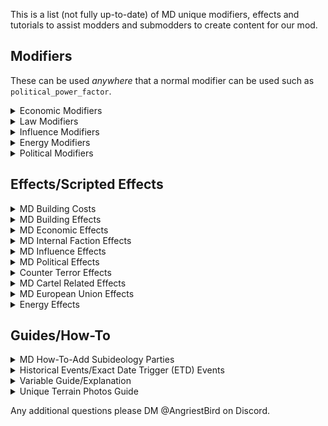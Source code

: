 This is a list (not fully up-to-date) of MD unique modifiers, effects and tutorials to assist modders and submodders to create content for our mod.

## Modifiers

These can be used *anywhere* that a normal modifier can be used such as ``political_power_factor``.

<details><summary>Economic Modifiers</summary>

| Modifier Name | Category | Description | Notes |
| ------ | ------ | ------ |  ------ |
| interest_rate_multiplier_modifier | Economic | Modifies the country's interest rate | This is whole number ( i.e. -1 ) |
| personnel_cost_multiplier_modifier | Economic | Modifies the country's military wages | N/A |
| army_personnel_cost_multiplier_modifier | Economic | Modifies the country's land forces wages | N/A |
| navy_personnel_cost_multiplier_modifier | Economic | Modifies the country's naval forces wages | N/A |
| airforce_personnel_cost_multiplier_modifier | Economic | Modifies the country's air forces wages | N/A |
| equipment_cost_multiplier_modifier | Economic | Modifies the country's equipment upkeep | N/A |
| bureaucracy_cost_multiplier_modifier | Economic | Modifies the country's bureaucracy spending cost | N/A |
| police_cost_multiplier_modifier | Economic | Modifies the country's internal security spending cost | N/A |
| education_cost_multiplier_modifier | Economic | Modifies the country's internal security spending cost | N/A |
| health_cost_multiplier_modifier | Economic | Modifies the country's health care spending cost | N/A |
| social_cost_multiplier_modifier | Economic | Modifies the country's welfare spending cost | N/A |
| econ_cycle_upg_cost_multiplier_modifier | Economic | Modifies the economic cycle upgrade cost | N/A |
| tax_rate_change_multiplier_modifier | Economic | Modifies the tax rate law change pp cost | N/A |
| propaganda_campaign_cost_modifier | Economic | Modifies all propaganda campaign decision monetary cost | N/A |
| projects_cost_modifier | Economic | Modifies the economic projects (the project section in the Economic Preview tab) | N/A |
| salafist_outlook_campaign_cost_modifier | Economic | Modifies the Salafi Indoctrination campaign decision monetary cost | N/A |
| nonaligned_outlook_campaign_cost_modifier | Economic | Modifies the Non-Aligned campaign decision monetary cost | N/A |
| western_outlook_campaign_cost_modifier | Economic | Modifies the Western Outlook campaign decision monetary cost | N/A |
| emerging_outlook_campaign_cost_modifier | Economic | Modifies the Emerging Outlook campaign decision monetary cost | N/A |
| nationalist_outlook_campaign_cost_modifier | Economic | Modifies the Nationalist Outlook campaign decision monetary cost | N/A |
| receiving_investment_duration_modifier | Economic | Modifies the duration of incoming International Investment projects | N/A |
| receiving_investment_cost_modifier | Economic | Modifies the cost of incoming International Investment projects | N/A |
| investment_duration_modifier | Economic | Modifies the duration of an outgoing International Investment project | N/A |
| investment_cost_modifier | Economic | Modifies the cost of an outgoing International Investment project | N/A |
| civ_facs_worker_requirement_modifier | Economic | Modifies the number of workers required by a Civilian Factory | N/A |
| mil_facs_worker_requirement_modifier | Economic | Modifies the number of workers required by a Military Factory and Dockyard | N/A |
| offices_worker_requirement_modifier | Economic | Modifies the number of workers required by an Office Park | N/A |
| buildings_worker_requirement_modifier | Economic | Modifies the number of workers required by all buildings | N/A |
| agriculture_workers_modifier | Economic | Modifies the number of workers required by agriculture  | N/A |
| agriculture_district_worker_requirement_modifier | Economic | Modifies the number of workers required by Commercialized Agriculture Districts | N/A |
| resource_sector_workers_modifier | Economic | Modifies the number of workers required by the resource sectors | N/A |
| tax_gain_multiplier_modifier | Economic | Modifies the amount of money gained from all taxes (Population and Corporate) | N/A |
| population_tax_income_multiplier_modifier | Economic | Modifies the amount of money gained from population taxes | N/A |
| corporate_tax_income_multiplier_modifier | Economic | Modifies the amount of money gained from corporate taxes | N/A |
| office_park_income_tax_modifier | Economic | Modifies the amount of money gained from Office Parks | N/A |
| dockyard_income_tax_modifier | Economic | Modifies the amount of money gained from Naval Yards | N/A |
| military_industry_tax_modifier | Economic | Modifies the amount of money gained from Military Industry | N/A |
| civilian_industry_tax_modifier | Economic | Modifies the amount of money gained from Civilian Industry | N/A |
| agriculture_tax_modifier | Economic | Modifies the amount of money gained from Agriculture | N/A |
| agriculture_district_income_tax_modifier | Economic | Modifies the amount of money gained from Commercialized Agriculture Districts| N/A |
| resource_export_multiplier_modifier | Economic | Modifies the amount of money gained from all Resource Exports | N/A |
| oil_export_multiplier_modifier | Economic | Modifies the amount of money gained from Fossil Fuel Exports | N/A |
| steel_export_multiplier_modifier | Economic | Modifies the amount of money gained from Steel Exports | N/A |
| tungsten_export_multiplier_modifier | Economic | Modifies the amount of money gained from Technology Metal Exports | N/A |
| aluminium_export_multiplier_modifier | Economic | Modifies the amount of money gained from Light Metal Exports | N/A |
| chromium_export_multiplier_modifier | Economic | Modifies the amount of money gained from Precious Metal Exports | N/A |
| rubber_export_multiplier_modifier | Economic | Modifies the amount of money gained from Rubber Exports | N/A |
| return_on_investment_modifier | Economic | Modifies the return rate on International Investment | 0.02 will add 2% to your ROI rate |
| productivity_growth_modifier | Economic | Modifies the productivity growth of a nation | Keep this small or else it quickly snowballs |
| state_productivity_growth_modifier | Economic | State level modifier to increase/decrease the productivity growth of a state | N/A |
| country_productivity_growth_modifier | Economic | Country level modifier increase/decrease the productivity growth of a state | N/A |
| agricolture_productivity_modifier | Economic |  Modifier to increase/decrease the productivity generate from agriculture | N/A |
| civilian_factories_productivity | Economic | Modifier to increase/decrease the productivity generate from civilian factories | N/A |
| military_factories_productivity | Economic | Modifier to increase/decrease the productivity generate from mil factories | N/A |
| dockyard_prodctivity| Economic | Modifier to increase/decrease the productivity generate from dockyards| N/A |
| offices_productivity | Economic | Modifier to increase/decrease the productivity generated from offices | N/A |
| total_workforce_modifier | Economic | Modifier to increase/decrease the amount of your workforce for buildings | N/A |
| high_unemployment_threshold_modifier | Economic | Modifier to increase/decrease the limit before you suffer penalties from high unemployment | N/A |
| gdp_from_resource_sector_modifier | Economic | Modifier to increase/decrease the gdp from the resource sector | N/A |
| international_market_income_modifier | Economic | Modifier to increase/decrease the amount of money gained from selling equipment on the international market | N/A |
| international_market_purchase_modifier | Economic | Modifier to increase/decrease the cost of buying equipment from the international market | N/A |
| migration_rate_value_factor| Migration | Modifier to increase/decrease the amount of net migration into your country | N/A |
| internal_investments_pp_cost_modifier | Economic | Modifier to increase/decrease the amount of political power spent on Internal Investments | N/A |
| internal_investments_money_cost_modifier | Economic | MModifier to increase/decrease the amount of money spent on Internal Investments | N/A |

</details>

<details><summary>Law Modifiers</summary>

| Modifier Name | Category | Description | Notes |
| ------ | ------ | ------ |  ------ |
| expected_adm_modifier | Law | Modifier that increases/decreases the expected government spending on Bureau (Laws) | N/A |
| expected_police_modifier | Law | Modifier that increases/decreases the expected government spending on Police/Internal Security (Law) | N/A |
| expected_education_modifier | Law | Modifier that increases/decreases the expected government spending on Education (Law) | N/A |
| expected_healthcare_modifier | Law | Modifier that increases/decreases the expected government spending on Healthcare (Law) | N/A |
| expected_welfare_modifier | Law | Modifier that increases/decreases the expected government spending on Social Spending (Law) | N/A |
| expected_mil_modifier | Law | Modifier that increases/decreases the expected government spending on Military (Law) | N/A |
| corruption_cost_factor | Law | Modifies the political power cost of changing Corruption | N/A |
| economic_cycles_cost_factor | Law | Modifies the political power cost of changing Economic Cycles | N/A |
| internal_factions_cost_factor | Law | Modifies the political power cost of changing Internal Factions | N/A |
| bureaucracy_cost_factor  | Law | Modifies the political power cost of changing Bureaucracy Spending | N/A |
| Military_Spending_cost_factor | Law | Modifies the political power cost of changing Military Spending | N/A |
| crime_fighting_cost_factor | Law | Modifies the political power cost of changing Police/Internal Security Spending | N/A |
| education_budget_cost_factor | Law | Modifies the political power cost of changing Education Spending | N/A |
| health_budget_cost_factor | Law | Modifies the political power cost of changing Healthcare Spending | N/A |
| social_budget_cost_factor | Law | Modifies the political power cost of changing Welfare Spending | N/A |
| trade_laws_cost_factor | Law | Modifies the political power cost of changing Trade Law | N/A |
| Conscription_Law_cost_factor | Law | Modifies the political power cost of changing Conscription Law | N/A |
| Military_Status_Women_cost_factor | Law | Modifies the political power cost of changing Military Status of Women Law | N/A |
| Foreign_Intervention_Law_cost_factor | Law | Modifies the political power cost of changing Foreign Intervention Law | N/A |
| Officer_Training_Law_cost_factor | Law | Modifies the political power cost of changing Officer Training Law | N/A |
| migration_rate_value_factor | Law | Modifies net migration rate | N/A |
| materiel_manufacturer_cost_factor | Law | Modifies the political power cost of changing Infantry/Other Design Companies | This is used when you do not have Arms Against Tyranny enabled. |
| tank_manufacturer_cost_factor | Law | Modifies the political power cost of changing Armour Design Companies | This is used when you do not have Arms Against Tyranny enabled. |
| aircraft_manufacturer_cost_factor | Law | Modifies the political power cost of changing Aircraft Design Companies | This is used when you do not have Arms Against Tyranny enabled. |
| naval_manufacturer_cost_factor | Law | Modifies the political power cost of changing Naval Design Companies | This is used when you do not have Arms Against Tyranny enabled. |

</details>

<details><summary>Influence Modifiers</summary>

| Modifier Name | Category | Description | Notes |
| ------ | ------ | ------ |  ------ |
| foreign_influence_modifier | Influence | Modifier that increases the effectiveness of your influence actions | N/A |
| foreign_influence_defense_modifier | Influence | Modifier that decreases the effectiveness of foreign influence actions in our country | N/A |
| foreign_influence_auto_influence_cap_modifier | Influence | Modifier that increases the number of Auto-Influence slots a tag has available | N/A |
| influence_coup_modifier | Influence | Modifier that increase/decreases the success rate of a coup | N/A |
| foreign_influence_continent_modifier | Influence | Modifier that increase/decreases the effectiveness of foreign influence on other continents | This modifier is a negative modifier. |
| foreign_influence_home_continent_modifier | Influence | Modifier that increase/decreases the effectiveness of foreign influence on our home continents | This modifier is a negative modifier. |
| foreign_influence_monthly_domestic_independence_gain_modifier | Influence | Increases the amount of the monthly Domestic Independence Gain |
| foreign_influence_monthly_domestic_independence_gain_factor | Influence | Modifier that increases/decreases the effectiveness of foreign influence on other continents | Increases the amount of the monthly Domestic Independence Gain by this factor |

</details>

<details><summary>Energy Modifiers</summary>

| Modifier Name | Category | Description | Notes |
| ------ | ------ | ------ |  ------ |
| energy_gain | Energy | Modifies energy gain as a flat amount | 10 = 10 more energy gain |
| energy_gain_multiplier | Energy | Modifies energy gain as a percentage, modifies all sources of energy gain | N/A |
| renewable_energy_gain | Energy | Modifies energy gain from renewable | N/A |
| renewable_energy_gain_multiplier | Energy | Modifies energy gain from renewable as a modifier | N/A |
| pop_energy_use_multiplier | Energy | Modifies the amount of energy used by the population | N/A |
| fossil_pp_energy_generation_modifier | Energy | Modifies the energy generated by a Fossil Fuel Powerplant | N/A |
| nuclear_energy_generation_modifier | Energy | Modifies energy generated by a Nuclear Reactor | N/A |
| hydroelectric_energy_storage | Energy | Used for basic static energy use/storage for hydroelectric modifiers in a particular state | N/A |
| nuclear_fuel_consumption_modifier | Energy | Modifies the consumption of LEU fuel by Nuclear Reactors | N/A |
| fossil_pp_fuel_consumption_modifier | Energy | Modifies the consumption of fuel by Fossil Fuel Powerplant | N/A |
| non_electric_fuel_consumption_modifier | Energy | Modifies the consumption of fuel by a countries population | N/A |
| energy_use | Energy | Modifies energy use as a flat amount | 10 = 10 more energy consumption |
| energy_use_multiplier | Energy | Modifies energy consumption as a percentage, modifies all sources of energy consumption | N/A |
| battery_park_construction_cost | Energy | Modifies the cost of building a battery park | N/A |
| leu_fuel_production_modifier | Energy | Modifies the amount of LEU fuel produced each week by enrichment facilities | N/A |
| heu_fuel_production_modifier | Energy | Modifies the amount of HEU fuel produced each week by enrichment facilities | N/A |
| state_renewable_energy_generation_modifier | Energy | Modifies the amount of State Renewable Energy Generation | N/A |

</details>

<details><summary>Political Modifiers</summary>

| Modifier Name | Category | Description | Notes |
| ------ | ------ | ------ |  ------ |
| popularity_attack_modifier | Political | Modifier that increases the effectiveness of attacking political parties in the political GUI | The modifier is not percentual. EX: popularity_attack_modifier = 2.0 for 2x damage |
| popularity_boost_modifier| Political | Modifier that increases the effectiveness of boosting political parties in the political GUI | The modifier is not percentual. EX: popularity_boost_modifier = 2.0 for 2x boost |

</details>

## Effects/Scripted Effects

<details><summary>MD Building Costs</summary>

Each of the values for buildings that consume a building slot (i.e. Civilian Industry) has the building slot factored in.

-- State Buildings:

- Civilian Industry (industrial_complex) - $7.50
- Military Industry (arms_factory) - $7.50
- Dockyard (dockyard) - $7.50
- Offices (offices) - $12
- Commercialized Agriculture District - $3.75
- Infrastructure (infrastructure) - $3.50
- Air Base (air_base) - $2.50
- Sam Site (anti_air_building) - $3.25
- Renewable Energy Infrastructure (synthetic_refinery) - $8.50
- Fuel Silo (fuel_silo) - $3.00
- Radar Station (radar_station) - $1.75
- Network Infrastructure (internet_station) - $3.00
- Missile Launch Site (rocket_site) - $3.00
- Nuclear Reactor (nuclear_reactor) - $9.00
- State-Wide Defensive Network (stronghold_network) - $8.00
- Fossil Fuel Powerplant (fossil_powerplant) - $2.25
- **Building Slots Minimum: $1.00 per slot**

-- Provincial Buildings

- Naval Engineering Facility (naval_facility) - $15.00
- Land Warfare Facility (land_facility) - $15.00
- Aerodynamics & Avionics Facility (air_facility) - $15.00
- Civilian R&D Facility (nuclear_facility) - $15.00
- Naval Base (naval_base) - $0.50 per level
- Land Fort (bunker) - $0.50 per level
- Coastal Bunker (coastal_bunker) - $0.50 per level
- Supply Hub (supply_node) - $2.50
- Railways (rail_way) - $0.01 per province

-- Resources:

Resources in MD translates to a 8 resources to one civilian factory. Therefore, if you were to add 1 steel it would cost the nation $0.938 Billion in MD standard. The below example illustrates how you should balance out resource costs.

Example:
```
capital_scope = {
	add_resource = {
		type = steel
		amount = 4
	}
}
set_temp_variable = { treasury_change = -3.75 }
modify_treasury_effect = yes
```

</details>

<details><summary>MD Building Effects</summary>

If you are lazy to calculate cost for common effects with buildings, you can check common\scripted_effects\00_scripted_effects.txt<br><br>
State Scope effects requires to put the effect inside a state. If the building cannot be added into a state, it will be added to any random owned state.<br>
Example:
```
117 = {
	one_state_industrial_complex = yes
}
```
Also try to use as more as possible these effects.

**Civilian Factory**
```
one_random_industrial_complex = yes #add 1 civ with slot and cost
two_random_industrial_complex = yes #add 2 civs with slots and cost
three_random_industrial_complex = yes #add 3 civs (2 in 1st random state and 3rd in another one) with slots and cost
four_random_industrial_complex = yes #add 4 civs (2 in 1st random state and 2 in another one) with slots and cost

~~State Scope~~
one_state_industrial_complex = yes #add 1 civ with slot and cost in a predefined state
two_state_industrial_complex = yes #add 2 civs with slot and cost in a predefined state
three_state_industrial_complex = yes #add 3 civs with slot and cost in a predefined state
four_state_industrial_complex = yes #add 4 civs with slot and cost in a predefined state
```
**Military Factory**
```
one_random_arms_factory = yes #add 1 military factory with slot and cost
two_random_arms_factory = yes #add 2 military factories with slots and cost
three_random_arms_factory = yes #add 3 military factories (2 in 1st random state and 3rd in another one) with slots and cost
four_random_arms_factory = yes #add 4 military factories (2 in 1st random state and 2 in another one) with slots and cost

~~State Scope~~
one_state_arms_factory = yes #add 1 military factory with slot and cost in a predefined state
two_state_arms_factory = yes #add 2 military factories with slot and cost in a predefined state
three_state_arms_factory = yes #add 3 military factories with slot and cost in a predefined state
four_state_arms_factory = yes #add 4 military factories with slot and cost in a predefined state
```
**Infrastructure**
```
one_random_infrastructure = yes #add 1 infrastructure with cost
two_random_infrastructure = yes #add 2 infrastructure in 2 random states with cost
three_random_infrastructure = yes #add 3 infrastructure in 3 random states with cost

~~State Scope~~
one_state_infrastructure = yes #add 1 infrastructure with cost in a predefined state
two_state_infrastructure = yes #add 2 infrastructure with cost in a predefined state
three_state_infrastructure = yes #add 3 infrastructure with cost in a predefined state
```
**Dockyards**
```
one_random_dockyard = yes #add 1 dockyard with slot and cost
two_random_dockyards = yes #add 2 dockyards with slots and cost

~~State Scope~~
one_state_dockyard = yes #add 1 dockyard with slot and cost in a predefined state
two_state_dockyard = yes #add 2 dockyards with slot and cost in a predefined state
```
**Offices**

The following also give a fossil fuel power plant.
```
one_office_construction = yes #add 1 office construction with slot and cost
two_office_construction = yes #add 2 office constructions with slots and cost
three_office_construction = yes #add 3 office constructions (2 in 1st random state and 3rd in another one state) with slots and cost

~~State Scope~~
one_state_office_construction = yes #add 1 office construction with slot and cost in a predefined state
two_state_office_construction = yes #add 2 office constructions with slots and cost in a predefined state
three_state_office_construction = yes #add 3 office constructions with slots and cost in a predefined state
```
**Commercialized Agriculture District**
```
one_random_agriculture_district = yes #add 1 agriculture district construction with slot and cost

~~State Scope~~
one_state_agriculture_district = yes #add 1 agriculture district construction with slot and cost in a predefined state
```
**Air bases (air_base)**
```
one_air_base = yes #add 1 air base with cost
two_air_base = yes #add 2 air bases in various states with cost

~~State Scope~~
one_state_air_base = yes #add 1 air base with cost in a predefined state
two_state_air_base = yes #add 2 air bases with cost in a predefined state
```
**Network Infrastructure (internet_station)**
```
one_random_network_infrastructure = yes #add 1 network infrastructure with cost
two_random_network_infrastructure = yes #add 2 network infrastructure in various states with cost

~~State Scope~~
one_state_network_infrastructure = yes #add 1 network infrastructure with cost in a predefined state
two_state_network_infrastructure = yes #add 2 network infrastructure with cost in a predefined state
```
**Anti Air | Sam Site (anti_air_building)**
```
one_anti_air = yes #add 1 anti air with cost
two_anti_air = yes #add 2 anti airs in various states with cost

~~State Scope~~
one_state_anti_air = yes #add 1 anti air with cost in a predefined state
two_state_anti_air = yes #add 2 anti airs with cost in a predefined state
```
**Radar Station (radar_station)**
```
one_radar_station = yes #add 1 radar station with cost
two_radar_station = yes #add 2 radar stations in various states with cost

~~State Scope~~
one_state_radar_station = yes #add 1 radar station with cost in a predefined state
two_state_radar_station = yes #add 2 radar stations with cost in a predefined state
```
**Synthetic refinery (synthetic_refinery)**
```
one_random_synthetic_refinery = yes #add 1 Synthetic refinery with slot and cost
two_random_synthetic_refinery = yes #add 2 Synthetic refineries in various states with slots and cost
three_random_synthetic_refinery = yes #add 3 Synthetic refineries in various states with slots and cost

~~State Scope~~
one_state_synthetic_refinery = yes #add 1 Synthetic refinery with slot and cost in a predefined state
two_state_synthetic_refinery = yes #add 2 Synthetic refineries with slot and cost in a predefined state
three_state_synthetic_refinery = yes #add 3 Synthetic refineries with slot and cost in a predefined state
```
**Other buildings**
```
one_random_nuclear_reactor = yes #add 1 nuclear reactor with slot and cost
two_random_nuclear_reactor = yes #add 2 nuclear reactors with slot and cost

~~State Scope~~
one_state_nuclear_reactor = yes #add 1 nuclear reactor with slot and cost in a predefined state
two_state_nuclear_reactor = yes #add 2 nuclear reactors with slot and cost in a predefined state
```

</details>

<details><summary>MD Economic Effects</summary>

All scripted effects provided *automatically* create tooltips for you. Do **NOT** localize additional tooltips.

**How to Modify Treasury**
```
# - reduces the treasury
set_temp_variable = { treasury_change = -10.00 }
modify_treasury_effect = yes

small_expenditure = yes
medium_expenditure = yes
large_expenditure = yes
```
**Other Economic Effects**
```
set_temp_variable = { debt_change = 0.1 }
modify_debt_effect = yes
```
```
set_temp_variable = { int_investment_change = 0.1 }
modify_international_investment_effect = yes
```
```
set_temp_variable = { corp_change = 2 }
modify_corporate_tax_rate_effect = yes
```
```
set_temp_variable = { pop_change = 2 }
modify_population_tax_rate_effect = yes
```

```
# - Adjusting the productivity of a number as a flat value
set_temp_variable = { temp_productivity_change = 0.025 }
flat_productivity_change_effect = yes
```

**Guide on How To-Do Additional Income/Additional Expenses**
```
Step One: go to common/scripted_effects/00_money_system.txt
Step Two: look for calculate_additional_income_rate
Step Three: In that section there should be a noted one that says Country Specific. Throw it in there.
if = {
  limit = { original_tag = TAG  }
  if = {
    limit = { has_idea = whatever }
    set_variable = { whatever_gain = 0.05 }
    add_to_variable = { additional_income_rate = whatever_gain }
  }
}
Step Four: go to common/scripted_localization/money_scripted_localization.txt. It doesn't really matter where you put it in here.
defined_text = {
    name = additional_income_summary_whatever
    text = {
        trigger = { has_idea = whatever }
        localization_key = "whatever_TT" #define this summary "$$[?whatever_gain|+3] from §Y$whatever$§!\n"
    }
    text = {
        trigger = { NOT = { has_idea = whatever } }
        localization_key = ""
    }
}
Step Five: go to MD_money_l_english.yml (localisation/english). Look up ADDITIONAL_INCOME_REVENUES_TOOLTIP
Then at the end or somewhere in it just put [additional_income_summary_whatever]
Step Six: Go back to your original idea file this should show you the amount in the spirits modifiers

**NOTE** Variable displays will not work in this section. You will need to create seperate tooltip that states expclitly what you want or added the localization into the _desc of the idea.

Do this in the modifiers:

modifiers = {
  custom_modifier_tooltip = whatever_TT
}

```

**Set/Remove Trade Agreement**

Creates or removes a trade agreement

- sender_nation --- The nation sending the agreement
- receiver_nation --- Nation retrieving the agreement
- remove_agreement --- Optional (Set to 1)

```
set_temp_variable = { receiver_nation = RAJ.id }
set_temp_variable = { sender_nation = SIN.id }
set_improved_trade_agreement = yes

```
**Set/Remove Permanent Investment Targets**

Creates or removes adding_nation to another AI's investment pool

- target_nation --- The nation sending the agreement
- adding_nation --- Nation retrieving the agreement
- remove_nation --- Optional (Set to 1)

```
set_temp_variable = { target_nation = RAJ.id }
set_temp_variable = { adding_nation = SIN.id }
change_permanent_investment_target = yes

```

**Increase/Decrease Economic Growth**

Increases or decreases the nation's current economic cycle

```
increase_economic_growth = yes
decrease_economic_growth = yes
increase_two_level_economic_growth = yes
decrease_two_level_economic_growth = yes
depression = yes
recession = yes
stagnation = yes
stable_growth = yes
fast_growth = yes
economic_boom = yes
```

**Increase/Decrease Bureaucracy Law**

Increases or decreases the nation's current Bureaucracy Spending Law

```
decrease_centralization = yes
decrease_centralization_2 = yes
decrease_centralization_3 = yes
increase_centralization = yes
increase_centralization_2 = yes
increase_centralization_3 = yes
increase_centralization_4 = yes
```

**Increase/Decrease Social Spending**

Increase or decreases the nation's current Social Spending Law

```
increase_social_spending = yes
increase_social_spending_2 = yes
increase_social_spending_3 = yes
increase_social_spending_4 = yes
decrease_social_spending = yes
decrease_social_spending_2 = yes
max_social_spending = yes
```

**Increase/Decrease Education Spending**

Increase or decreases the nation's current Education Spending Law

```
increase_education_budget = yes
increase_education_budget_2 = yes
increase_education_budget_3 = yes
increase_education_budget_4 = yes
decrease_education_budget = yes
decrease_education_budget_2 = yes
max_education_budget = yes
```

**Increase/Decrease Health Spending**

Increase or decreases the nation's current Education Spending Law

```
increase_healthcare_budget = yes
increase_healthcare_budget_2 = yes
increase_healthcare_budget_3 = yes
increase_healthcare_budget_4 = yes
decrease_healthcare_budget = yes
decrease_healthcare_budget_2 = yes
max_healthcare_budget = yes
```

**Increase/Decrease Police Spending**

Increase or decreases the nation's current Police Spending Law

```
increase_policing_budget = yes
increase_policing_budget_2 = yes
increase_policing_budget_2 = yes
increase_policing_budget_4 = yes
decrease_policing_budget = yes
decrease_policing_budget_2 = yes
```


**Increase/Decrease Trade Law**

The following are for increasing and decreasing the "Trade Law" of your nation:

```
increase_exports = yes
decrease_exports = yes
set_exports_to_min = yes
set_exports_to_max = yes
```

**Increase/Decrease Military Spending Law**

The following are for increasing your military spending law.

```
increase_military_spending = yes
decrease_military_spending = yes
decrease_military_spending_2 = yes
sizeable_military_spending = yes # Sets your military spending to sizeable
```

**Increase/Decrease Migration Law**

The following are for increasing and decreasing your Migration and Border Regulations laws

```
increase_migration_law = yes
decrease_migration_law = yes
```


</details>

<details><summary>MD Internal Faction Effects</summary>

**Internal Factions Code Snippet**
```
set_temp_variable = { temp_opinion = 5 }
change_small_medium_business_owners_opinion = yes

If you want industrial_conglomerates opinion to be improved.

set_temp_variable = { temp_opinion = 5 }
change_industrial_conglomerates_opinion = yes
```

<details><summary>Internal Faction Breakdown</summary>

```
# List of Factions sorted by category
# ----------------------------------
# Economic Type: Small & Medium Business Owners, International Bankers, Fossil Fuel Industry
# Industrial Conglomerates, Oligarchs
#
# Militaristic: Maritime Industry, Military-Industrial Complex, The Military, Intelligence Community
#
# Special Interest: Labour Unions, Landowners, Farmers, Communist Cadres
#
# Religious Factions: Wahhabi Ulema, The Ulema, The Clergy, The Priesthood
#
# Nation Specific: The Donju, The Bazaar, Saudi Royal Family, IRGC, Iranian Quds Force,
# Foreign Jihadis, VEVAK, Chaebols, Wall Street, ISI Pakistan
```
</details>

<details><summary>Available Faction Commands</summary>

- change_small_medium_business_owners_opinion
- change_industrial_conglomerates_opinion
- change_fossil_fuel_industry_opinion
- change_defense_industry_opinion
- change_maritime_industry_opinion
- change_international_bankers_opinion
- change_oligarchs_opinion
- change_farmers_opinion
- change_landowners_opinion
- change_labour_unions_opinion
- change_communist_cadres_opinion
- change_the_clergy_opinion
- change_the_ulema_opinion
- change_the_priesthood_opinion
- change_the_wahabi_ulema_opinion
- change_the_military_opinion
- change_intelligence_community_opinion
- change_isi_pakistan_opinion -- Pakistani Unique Intelligence Community
- change_vevak_opinion -- Iranian Unique Intelligence Community
- change_the_bazaar_opinion -- Iranian Unique Small Medium Business Owners
- change_the_donju_opinion -- North Korean Oligarchs
- change_saudi_royal_family_opinion -- Unique Faction for Gulf States
- change_foreign_jihadis_opinion -- Unique Faction for Fascist States (Al-Shabaab i.e.)
- change_irgc_opinion -- Unique Faction for Iran
- change_iranian_quds_force_opinion -- Unique Faction for Iranian Proxy States
- change_chaebols_opinion -- Unique South Korean oligarchs
- change_wall_street_opinion -- Unique American International Bankers

</details>



</details>

<details><summary>MD Influence Effects</summary>

**Influence Action Examples**

Percent Change is given in a whole number increment (i.e. 10 = 10%)
- Domestic Influence
```
# set_temp_variable = { percent_change = +-x }
change_domestic_influence_percentage = yes
```
- Change Index Influencers
```
# set_temp_variable = { percent_change = +-x }
# set_temp_variable = { influencer_index = 0-6 }
change_current_influencer_index_percentage = yes
```
- General Influence Change
-- Keep in mind if the 7th influencer has more influence then your percent_change the target nation will gain domestic influence instead of you gaining influence.

i.e.
7th Influencer has 5% influence and you are influencing by 3%. The target nation gains domestic influence instead.
```
# set_temp_variable = { percent_change = -+ x }
# set_temp_variable = { tag_index = SCOPE }
# set_temp_variable = { influence_target = SCOPE }
# Supported Scope: FROM, ROOT, PREV, TAG
change_influence_percentage = yes
```

</details>

<details><summary>MD Political Effects</summary>

**Code Snippet to Add Party Popularity to Subideologies**

- set_temp_variable = { party_index = X } #Index of party to be changed 0-23
- set_party_index_to_ruling_party = yes -- automatically sets index to ruling party
- set_temp_variable = { party_popularity_increase = Y } #How much party popularity is changed, must be in decimals so 2% is 0.02
- set_temp_variable = { temp_outlook_increase = Z } #OPTIONAL PARAMETER -- Must be in decimals so 2% is 0.02
- add_relative_party_popularity = yes

```
set_temp_variable = { party_index = 2 }
set_temp_variable = { party_popularity_increase = 0.10 }
set_temp_variable = { temp_outlook_increase = 0.10 } -- OPTIONAL
add_relative_party_popularity = yes
```

***Modify Ruling Outlook Popularity:***

Purpose: Modifies the ruling outlook only by ``arg_popularity``

```
set_temp_variable = { arg_popularity = +- }
add_ruling_outlook_popularity = yes
```

***Add a Party to Coalition***

Purpose: Lightweight script to dynamically localize the addition of members into coalition.

```
set_temp_variable = { add_col_one = 0-23 }
add_coalition_members_effect = yes
```

***Remove a Party from Coalition***

Purpose: Lightweight script to dynamically localize the removal of members into coalition.

```
set_temp_variable = { remove_col_one = 0-23 }
remove_coalition_members_effect = yes
```

***Set the Ruling Party Via Effect***

Purpose: Set the ruling party via scripted effect to some subideology. You need to still do the set_politics as I cannot parameterize it.

```
# set_temp_variable = { rul_party_temp = 0-23 }
# set_temp_variable = { col_one = 0 - 23 }  -- Optional: This sets the first coalition member
# set_temp_variable = { col_two = 0 - 23 }  -- Optional: This sets the second coalition member
# set_temp_variable = { col_three = 0 - 23 }  -- Optional: This sets the third coalition member
# set_temp_variable = { change_leader_temp = 0-1 } -- Optional: If you do not want to change the ruling leader then set this value to 1
# It's imperative you put the set_politics second! Else it doesn't properly update the set_party_name


set_temp_variable = { rul_party_temp = 20 }
change_ruling_party_effect = yes
set_politics = {
    ruling_party = nationalist
    elections_allowed = no
}
```

***Modifying Election Threshold:***

Purpose: Modifies the Election Threshold (minimum value a party needs to be considered for coalitions).

```
set_temp_variable = { threshold_change = 0.03 }
modify_election_threshold = yes
```

***Allow/Ban Parties***

Bans the provided party index for elections
```
set_temp_variable = { party_index = 1-24 }
ban_party_scripted_call = yes
```

Allows the provided party index for elections
```
set_temp_variable = { party_index = 1-24 }
unban_party_scripted_call = yes
```

```
set_country_flag = free_allow_parties # Set this if you don't want a PP cost
set_partyall_allowed = yes # Allows all the parties
```

```
set_country_flag = free_ban_parties # Set this if you don't want a PP cost
set_partyall_banned = yes # Bans all the parties
```

</details>

<details><summary>Counter Terror Effects</summary>

**Radicalization / Threat Level**

Only Counter Terror nations can use this. For a full list of tags go to common -> on_actions.txt and look for _ct_states.

```
set_temp_variable = { rad_change = -5 }
modify_radicalization_effect = yes

```

```
set_temp_variable = { threat_change = 2 }
modify_terror_threat_effect = yes

```

</details>

<details><summary>MD Cartel Related Effects</summary>

modify_cartel_variables_effect
Purpose: Handles the macro for needing to change any cartel strength or cartel political influence
set_temp_variable = { cart_strength_change = +- x }
set_temp_variable = { cart_influence_change = +- x }

```
set_temp_variable = { cart_strength_change = 2 }
set_temp_variable = { cart_influence_change = 2 }
modify_cartel_variables_effect = yes
```

</details>

<details><summary>MD European Union Effects</summary>

**Euroscepticism Effects**

To add/remove Euroscepticism all you need to do is:

```
set_temp_variable = { modify_eurosceptic = 0.05 }
set_temp_variable = { modify_eurosceptic_target = THIS }
eurosceptic_change = yes
```

"THIS" can use any of the following:
- THIS
- ROOT
- PREV
- FROM
- Any country tag (such as GER)

For this effect to occur in *all* current EU states:

```
set_temp_variable = { modify_eurosceptic = -0.05 }
EU_eurosceptic_change = yes
```

And finally, for this effect to occur in *current* and *potential* EU member states:

```
set_temp_variable = { modify_eurosceptic = -0.05 }
EU_potential_eurosceptic_change = yes
```

</details>

<details><summary>Energy Effects</summary>

Constructs enrichment facilities for the nation. It costs 25.00 per. The scripted effect handles the cost. Just input a number.

```
set_temp_variable = { temp_change = 2 }
build_enrichment_facilities_effect = yes
```

Constructs a battery park as part of an effect. It costs 100.00 per unless you have
modifiers to reduce or increase it.
```
set_temp_variable = { temp_change = 2 }
build_battery_park_effect = yes
```
</details>

## Guides/How-To

<details><summary>MD How-To-Add Subideology Parties</summary>

Adding political parties is a great way to add new flavor to nations without a lot of work!

There are several files you need to edit to get the parties to show up in Millennium Dawn.

- ``common/scripted_lozalition/subideology_scripted_localization.txt``
- ``localisation/english/MD_subideology_parties_l_english.yml``
- ``interface/MD_parties_icons.gfx``
- Party icons are stored in ``gfx/texticons/parties_icons/nation_name``
- Custom Leaders are stored in ``common/scripted_effects/[TAG]_political_leaders.txt``

It is fairly straightforward, but you will need to follow the tags exactly as they are written.

List of Subideology Slots:

*THESE CANNOT BE USED FOR CONSOLE COMMANDS*

**Western**
- Western_Autocracy - Pro-Western Autocrats
- conservatism - Conservatives
- liberalism - Liberals
- socialism - Social Democrats

**Emerging**
- Communist-State - Emerging Communists
- anarchist_communism - Left-Wing Radicalism
- Conservative - Reactionaries
- Autocracy - Emerging Autocrats
- Mod_Vilayat_e_Faqih - Moderate Shiite Revolutionaries
- Vilayat_e_Faqih - Hardline Shiite Revolutionaries

**Salafism**
- Kingdom - Wahhabi Monarchist
- Caliphate - Saafi Jihadism

**Non-Aligned**
- Neutral_Muslim_Brotherhood - Moderate Islamist
- Neutral_Autocracy - Non-Aligned Autocrats
- Neutral_conservatism - Conservatives
- oligarchism - Oligarchs
- Neutral_Libertarian - Libertarians
- Neutral_green - Greens
- neutral_Social - Socialist Democrats
- Neutral_Communism - Communists

**Nationalist**
- Nat_Populism - Right Wing Popluists
- Nat_Fascism - Fascists
- Nat_Autocracy - Military Junta
- Monarchist - Absolutist Monarchist

***THE HOW TO***

To start you need to define the political party in the MD_subideology_parties_l_english.yml. Here we are using Armenia as our example. Please keep the same stylization here, where you only replace conservatism with the given ideologies.
![image](../uploads/bcd0cb5e0f20b461d2ffbe604743138d/image.png)

The next place is to implement the icons in ``interface/MD_parties_icons.gfx``. You must first save your party icons in .dds format in ``gfx/texticons/parties_icons/{tag}``. This is where the image of the icon is stored. You then move onto ``interface/MD_parties_icons.gfx`` and implement them following the thousands of other spriteType examples.

![image](../uploads/da9d2d599503f617b72967537ab5992b/image.png)

Once you have completed that portion it is now time to move on to the implementation of the localization keys. From here, we move to the file ``common/scripted_localisation/subideology_scripted_localisation.txt``. There are three places you need to add for the individual localization keys. The first is {subideology}_L which is the party's title with its icon. The second is {subideology}_L_desc where the description is stored, and finally, {subideology}_L_icon where the icon is stored.
![image](../uploads/78c7fc6dd04e08c7baa33af2c132b0f1/image.png)

If you have done these steps correctly your parties should now be correctly displayed in the game. You can give these any kind of conditional if you want dynamics. ARM, SPR, and FRA all have examples of doing this dynamically using other triggers.

New political leaders are a bit more complicated and require some more details to ensure they are correctly configured in-game. To begin, you must have stored your portraits in ``gfx/leaders/{tag}`` in .dds format or .tga format. Once that is complete we then move on to ``common/scripted_effects/{tag}_political_leaders.txt``.

There are some notes to keep track of. Depending on the ideology of the leader, you need to set it by replacing the set_Nat_Autocracy with set_{subideology}. This classifies it to the proper sub ideology that a specific character belongs to. The only thing that needs to be added if a leader shouldn't be available after a certain condition or date is
``if = { limit = { date < 2016.1.2 } set_temp_variable = { b = 1 } } #skip if 2017``. This line determines whether the leader is skipped the next time the leader comes to power.

```
if = { limit = { has_country_flag = set_Nat_Autocracy }
		if = { limit = { check_variable = { Nat_Autocracy_leader = 0 } }
			add_to_variable = { Nat_Autocracy_leader = 1 }
			hidden_effect = { kill_country_leader = yes }

			create_country_leader = {
				name = "Clifford Husbands"
				picture = "generic.dds"
				ideology = Nat_Autocracy
				traits = {
					nationalist_Nat_Autocracy
				}
			}

			if = { limit = { has_country_flag = do_not_retire } subtract_from_variable = { Nat_Autocracy_leader = 1 } }
			if = { limit = { date < 2016.1.2 } set_temp_variable = { b = 1 } } #skip if 2017
		}
		if = { limit = { check_variable = { Nat_Autocracy_leader = 1 } NOT = { check_variable = { b = 1 } } }
			add_to_variable = { Nat_Autocracy_leader = 1 }
			hidden_effect = { kill_country_leader = yes }

			create_country_leader = {
				name = "Sandra Mason"
				picture = "sandra_mason.dds"
				ideology = Nat_Autocracy
				traits = {
					nationalist_Nat_Autocracy
				}
			}

			if = { limit = { has_country_flag = do_not_retire } subtract_from_variable = { Nat_Autocracy_leader = 1 } }
			set_temp_variable = { b = 1 }
		}
	}
```


</details>

<details><summary>Historical Events/Exact Date Trigger (ETD) Events</summary>

File Path: ``common/scripted_effects/00_yearly_efffects``

Historical events for MD should be triggered using the new system in common/scripted_effects/00_yearly_effects.txt

These are "container" effects triggered once a year by one country to trigger all historical scripted content for each country. You can put an event in two places, either in a "year" effect or in the on_startup effect at the top of the file. If you wish to have the event fire in 2000 (or 2017 if you still want content support for that start date). Add the event in the on-startup with the days until it should fire in the game's first year. Outside of that, if you wish to fire an event in a specific year, find the event and then add the day counters as you otherwise would for a normal event.

```
MD_event_on_startup_events = {
	if = { # The 2000 start date
		limit = { has_start_date < 2000.1.2 }
		# Events with known dates that should fire with the 2000 start date.
		CAM = {
			country_event = { id = Cameroon.1 days = 50 random_days = 50 }
		}
	}
	else = {
		USA = {
			country_event = { id = donald_trump.1000 days = 1 }
		}
	}
}
```

```
trigger_year_2067_events = {
	USA = {
		country_event = { id = collapse_event.1 days = 30 random_days = 336 }
	}
}
```

</details>

<details><summary>Variable Guide/Explanation</summary>

There are a ton interesting and fun things you can accomplish using simple variables and other forms of variables that arent entirely possible using only in-game values. Variables open up a whole new world in terms of gameplay and design that is normally undervalued in a game that its primary focus is the military aspect.

# Basic Commands for Variables
#set_variable = { var = example value = 1 } - Sets the Variable (can be used anywhere executing a script) to a value and also sets a variable with a name. Creates the variable if it doesnt exist before, OR sets it to a new value if already present somewhere.
#add_to_variable { var = example value = 1 } - this is the long way of adding to a variable but it just adds one so now the variable is valued at 2.
#subtract_from_variable { var = example value = 2 } - subtracts yields 0 from the current running script.

You can also multiple, divide, round, and a few other functions depending on the situation you are using the variables.

# Basic Setting Example:
Example:
```
	####American Economic Variables Pre-Set###
	###Regulatory Variable
	set_variable = { var = USA_economic_regulation_var value = 45 }
	set_variable = { var = USA_economic_regulation_var max = 100 }
	set_variable = { var = USA_economic_regulation_var min = 0 }
	###Strength of Wall Street
	set_variable = { var = USA_strength_of_wall_street_var value = 17 }
	set_variable = { var = USA_strength_of_wall_street_var max = 50 }
	set_variable = { var = USA_strength_of_wall_street_var min = 0 }
```

The variables here are set in the United States history file and used for the American Economy decisions and effects that occur with every one of the American economy focuses, events or decisions. There are two new topics here in the set_variable which is min and max. They simply set the max possible value and the minimum possible value for the given variable.

This is a basic rundown of variables and the simplest way to begin and use them. There are many ways of using this flexible effects in both systems and in general effects.

</details>

<details><summary>Unique Terrain Photos Guide</summary>

**Step One: Create a Suitable Image Size & Put it in a Folder**

Terrain photos need to be 413x70px in size. After selecting your image and sizing it, save the image as DDS. Then drop your photos in \mod\Millennium_Dawn\gfx\interface\terrain.

**Step Two: Edit MD_terrain_cities.gfx Code**

File Path: ``Millennium_Dawn\gfx\interface\terrain``
Then you need to tell the game to load your new .dds file. The code can be found in this file MD_terrain_cities.gfx found in this folder Millennium_Dawn\interface\MD_terrain_cities.gfx. The entry looks like this:
```
spriteType = {
    name = "GFX_terrain_brussels"
    textureFile = "gfx/interface/terrain/BAN_chittagong.dds"
}

```

**Step Three: Edit countrystateview.gui Code**

File Path: ``countrystateview.gui``
From there, you need to create an entry in the same folder in this file: countrystateview.gui. The entry looks like this
```
iconType = {
    name = "terrain_brussels_icon"
    spriteType = "GFX_terrain_brussels"
    alwaystransparent = yes
}
```

**Step Four: Edit 01_province_modifiers Code**
File Path: ``Millennium_Dawn\common\modifiers in this file: 01_province_modifiers.txt``
With all that done, you need two more things. 1. Add an empty modifier (the thing that will stick to your province) 2. Tell the game to attach your modifier to the province at game start. Empty modifiers can be found here:
```
terrain_brussels = { }
```


**Step Five: Edit 00_startup_effects.txt Code**

This phase is the most code intensive, because it adjusts which map points will have the terrain photos that you will add, it is advised to have the game and an editing tool (like Visual Studio Code) open, where one screen contains the code and the other runs the game. You can find all state ID's through debug mode, or typing ``Tdebug`` in the console command.

File Path: ``Millennium_Dawn\common\scripted_effects\00_startup_effects.txt``
And finally to make it spawn at game start, go here: Millennium_Dawn\common\scripted_effects in this file: 00_startup_effects.txt
You'll find this entry for Brussels:
```
50 = {
    add_province_modifier = {
        static_modifiers = { terrain_brussels }
        province = { id = 516 }
    }
    add_province_modifier = {
        static_modifiers = { terrain_antwerp }
        province = { id = 6598 }
    }
}
```
50 is the state ID, the level at which you place airbases and stuff like that, 516 is the accurate province within that state.
</details>

Any additional questions please DM @AngriestBird on Discord.
